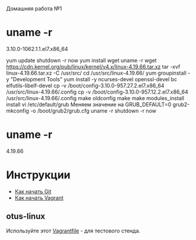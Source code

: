 Домашняя работа №1

# uname -r
3.10.0-1062.1.1.el7.x86_64

yum update
shutdown -r now
yum install wget
uname -r
wget https://cdn.kernel.org/pub/linux/kernel/v4.x/linux-4.19.66.tar.xz
tar -xvf linux-4.19.66.tar.xz -C /usr/src/
cd /usr/src/linux-4.19.66/
yum groupinstall -y "Development Tools"
yum install -y ncurses-devel openssl-devel bc elfutils-libelf-devel
cp -v /boot/config-3.10.0-957.27.2.el7.x86_64 /usr/src/linux-4.19.66/.config
cp -v /boot/config-3.10.0-957.12.2.el7.x86_64 /usr/src/linux-4.19.66/.config
make oldconfig
make
make modules_install install
vi /etc/default/grub
   Меняем значение на GRUB_DEFAULT=0
grub2-mkconfig -o /boot/grub2/grub.cfg
uname -r
shutdown -r now

# uname -r
4.19.66


# Инструкции

* [Как начать Git](git_quick_start.md)
* [Как начать Vagrant](vagrant_quick_start.md)

## otus-linux

Используйте этот [Vagrantfile](Vagrantfile) - для тестового стенда.
